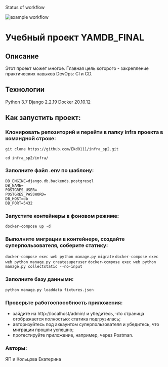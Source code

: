 Status of workflow

![example workflow](https://github.com/Ekd0111/yamdb_final/actions/workflows/yamdb_workflow.yml/badge.svg?event=push)


# Учебный проект YAMDB_FINAL
## Описание
Этот проект может многое. Главная цель которого - закрепление практических навыков DevOps: CI и CD.
## Технологии
Python 3.7
Django 2.2.19
Docker 20.10.12

## Как запустить проект:

### Клонировать репозиторий и перейти в папку infra проекта в командной строке:

```git clone https://github.com/Ekd0111/infra_sp2.git```

```cd infra_sp2/infra/```

### Заполните файл .env по шаблону:
```
DB_ENGINE=django.db.backends.postgresql
DB_NAME=
POSTGRES_USER=
POSTGRES_PASSWORD=
DB_HOST=db
DB_PORT=5432
```

### Запустите контейнеры в фоновом режиме:

```docker-compose up -d```

### Выполните миграции в контейнере, создайте суперпользователя, соберите статику:

```docker-compose exec web python manage.py migrate```
```docker-compose exec web python manage.py createsuperuser```
```docker-compose exec web python manage.py collectstatic --no-input```

### Заполните базу данными:

```python manage.py loaddata fixtures.json```

### Проверьте работоспособность приложения:

- зайдите на http://localhost/admin/ и убедитесь, что страница отображается полностью: статика подгрузилась;
- авторизуйтесь под аккаунтом суперпользователя и убедитесь, что миграции прошли успешно;
- протестируйте приложение, например, через Postman.
### Авторы:
ЯП и Кольцова Екатерина
